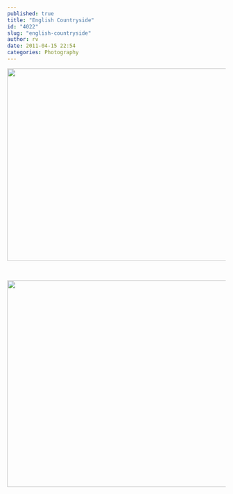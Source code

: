 ```yaml
---
published: true
title: "English Countryside"
id: "4022"
slug: "english-countryside"
author: rv
date: 2011-04-15 22:54
categories: Photography
---
```

<a href="https://s3.amazonaws.com/cfwblog/uploads/2011/04/Blog1.jpg"><img class="aligncenter size-full wp-image-4025" title="Blog1sml" src="https://s3.amazonaws.com/cfwblog/uploads/2011/04/Blog1sml.jpg" alt="" width="800" height="443" /></a>

&nbsp;

<a href="https://s3.amazonaws.com/cfwblog/uploads/2011/04/Blog2.jpg"><img class="aligncenter size-full wp-image-4026" title="Blog2sml" src="https://s3.amazonaws.com/cfwblog/uploads/2011/04/Blog2sml.jpg" alt="" width="800" height="476" /></a>

&nbsp;